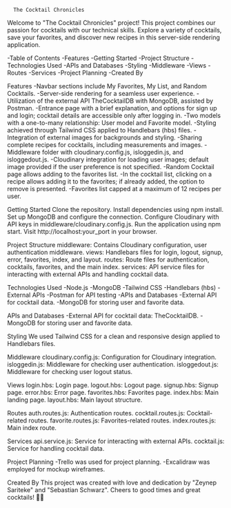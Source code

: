       The Cocktail Chronicles

Welcome to "The Cocktail Chronicles" project! This project combines our passion for cocktails with our technical skills. Explore a variety of cocktails, save your favorites, and discover new recipes in this server-side rendering application.

-Table of Contents
-Features
-Getting Started
-Project Structure
-Technologies Used
-APIs and Databases
-Styling
-Middleware
-Views
-Routes
-Services
-Project Planning 
-Created By

Features
-Navbar sections include My Favorites, My List, and Random Cocktails.
-Server-side rendering for a seamless user experience.
-Utilization of the external API TheCocktailDB with MongoDB, assisted by Postman.
-Entrance page with a brief explanation, and options for sign up and login; cocktail details are accessible only after logging in.
-Two models with a one-to-many relationship: User model and Favorite model.
-Styling achieved through Tailwind CSS applied to Handlebars (hbs) files.
-Integration of external images for backgrounds and styling.
-Sharing complete recipes for cocktails, including measurements and images.
-Middleware folder with cloudinary.config.js, isloggedin.js, and isloggedout.js.
-Cloudinary integration for loading user images; default image provided if the user preference is not specified.
-Random Cocktail page allows adding to the favorites list.
-In the cocktail list, clicking on a recipe allows adding it to the favorites; if already added, the option to remove is presented.
-Favorites list capped at a maximum of 12 recipes per user.

Getting Started
Clone the repository.
Install dependencies using npm install.
Set up MongoDB and configure the connection.
Configure Cloudinary with API keys in middleware/cloudinary.config.js.
Run the application using npm start.
Visit http://localhost:your_port in your browser.

Project Structure
middleware: Contains Cloudinary configuration, user authentication middleware.
views: Handlebars files for login, logout, signup, error, favorites, index, and layout.
routes: Route files for authentication, cocktails, favorites, and the main index.
services: API service files for interacting with external APIs and handling cocktail data.

Technologies Used
-Node.js
-MongoDB
-Tailwind CSS
-Handlebars (hbs)
-External APIs
-Postman for API testing
-APIs and Databases
-External API for cocktail data.
-MongoDB for storing user and favorite data.

APIs and Databases
-External API for cocktail data: TheCocktailDB.
-MongoDB for storing user and favorite data.

Styling
We used Tailwind CSS for a clean and responsive design applied to Handlebars files.

Middleware
cloudinary.config.js: Configuration for Cloudinary integration.
isloggedin.js: Middleware for checking user authentication.
isloggedout.js: Middleware for checking user logout status.

Views
login.hbs: Login page.
logout.hbs: Logout page.
signup.hbs: Signup page.
error.hbs: Error page.
favorites.hbs: Favorites page.
index.hbs: Main landing page.
layout.hbs: Main layout structure.

Routes
auth.routes.js: Authentication routes.
cocktail.routes.js: Cocktail-related routes.
favorite.routes.js: Favorites-related routes.
index.routes.js: Main index route.

Services
api.service.js: Service for interacting with external APIs.
cocktail.js: Service for handling cocktail data.

Project Planning
-Trello was used for project planning.
-Excalidraw was employed for mockup wireframes.

Created By
This project was created with love and dedication by "Zeynep Sariteke" and "Sebastian Schwarz". Cheers to good times and great cocktails! 🍹🎉